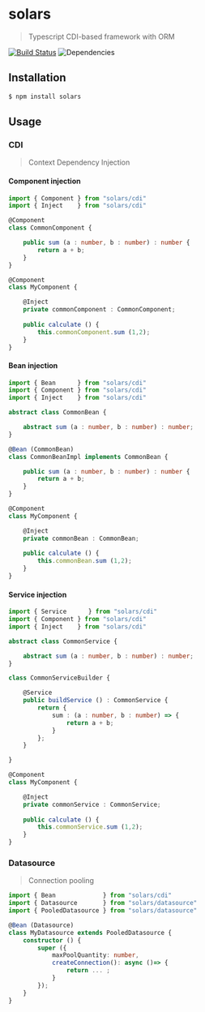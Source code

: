 # solars
> Typescript CDI-based framework with ORM

[![Build Status](https://travis-ci.org/solarlizard/solars.svg?branch=master)](https://travis-ci.org/solarlizard/solars)
![Dependencies](https://david-dm.org/solarlizard/solars.svg)

## Installation
```bash
$ npm install solars
```
## Usage

### CDI 
> Context Dependency Injection

#### Component injection
```typescript
import { Component } from "solars/cdi"
import { Inject    } from "solars/cdi"

@Component
class CommonComponent {

    public sum (a : number, b : number) : number {
    	return a + b;
    }
}

@Component
class MyComponent {

    @Inject
    private commonComponent : CommonComponent;
  
    public calculate () {
    	this.commonComponent.sum (1,2);
    }
}
```

#### Bean injection
```typescript
import { Bean      } from "solars/cdi"
import { Component } from "solars/cdi"
import { Inject    } from "solars/cdi"

abstract class CommonBean {

    abstract sum (a : number, b : number) : number;
}

@Bean (CommonBean)
class CommonBeanImpl implements CommonBean {

    public sum (a : number, b : number) : number {
        return a + b;
    }
}

@Component
class MyComponent {

    @Inject
    private commonBean : CommonBean;
  
    public calculate () {
    	this.commonBean.sum (1,2);
    }
}
```
#### Service injection
```typescript
import { Service      } from "solars/cdi"
import { Component } from "solars/cdi"
import { Inject    } from "solars/cdi"

abstract class CommonService {

    abstract sum (a : number, b : number) : number;
}

class CommonServiceBuilder {

    @Service
    public buildService () : CommonService {
        return {
            sum : (a : number, b : number) => {
                return a + b;
            }
        };
    }

}

@Component
class MyComponent {

    @Inject
    private commonService : CommonService;
  
    public calculate () {
    	this.commonService.sum (1,2);
    }
}
```
### Datasource
> Connection pooling

```typescript
import { Bean             } from "solars/cdi"
import { Datasource       } from "solars/datasource"
import { PooledDatasource } from "solars/datasource"

@Bean (Datasource)
class MyDatasource extends PooledDatasource {
    constructor () {
        super ({
            maxPoolQuantity: number,
            createConnection(): async ()=> {
                return ... ;
            }
        });
    }
}
```